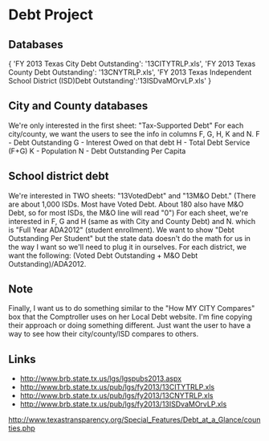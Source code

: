 # Debt Project

## Databases

  {
    'FY 2013 Texas City Debt Outstanding': '13CITYTRLP.xls',
    'FY 2013 Texas County Debt Outstanding': '13CNYTRLP.xls',
    'FY 2013 Texas Independent School District (ISD)Debt Outstanding':'13ISDvaMOrvLP.xls'
  }

## City and County databases

We're only interested in the first sheet: "Tax-Supported Debt"
For each city/county, we want the users to see the info in columns F, G, H, K and N.
F - Debt Outstanding
G - Interest Owed on that debt
H - Total Debt Service (F+G)
K - Population
N - Debt Outstanding Per Capita

## School district debt
We're interested in TWO sheets: "13VotedDebt" and "13M&O Debt." (There are about 1,000 ISDs. Most have Voted Debt. About 180 also have M&O Debt, so for most ISDs, the M&O line will read "0")
For each sheet, we're interested in F, G and H (same as with City and County Debt) and N. which is "Full Year ADA2012" (student enrollment).
We want to show "Debt Outstanding Per Student" but the state data doesn't do the math for us in the way I want so we'll need to plug it in ourselves. For each district, we want the following: (Voted Debt Outstanding + M&O Debt Outstanding)/ADA2012.


## Note

Finally, I want us to do something similar to the "How MY CITY Compares" box that the Comptroller uses on her Local Debt website. I'm fine copying their approach or doing something different. Just want the user to have a way to see how their city/county/ISD compares to others.


## Links

* http://www.brb.state.tx.us/lgs/lgspubs2013.aspx
* http://www.brb.state.tx.us/pub/lgs/fy2013/13CITYTRLP.xls
* http://www.brb.state.tx.us/pub/lgs/fy2013/13CNYTRLP.xls
* http://www.brb.state.tx.us/pub/lgs/fy2013/13ISDvaMOrvLP.xls

http://www.texastransparency.org/Special_Features/Debt_at_a_Glance/counties.php

